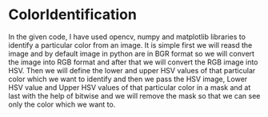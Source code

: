 # ColorIdentification

In the given code, I have used opencv, numpy and matplotlib libraries to identify a particular color from an image. It is simple first we will reasd the image and by default image in python are in BGR format so we will convert the image into RGB format and after that we will convert the RGB image into HSV. Then we will define the lower and upper HSV values of that particular color which we want to identify and then we pass the HSV image, Lower HSV value and Upper HSV values of that particular color in a mask and at last with the help of bitwise and we will remove the mask so that we can see only the color which we want to. 
